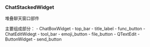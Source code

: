 ### ChatStackedWidget

堆叠聊天窗口部件

主要组成部分：
    - ChatBoxWidget
      - top_bar
        - title_label
        - func_button
    - ChatEditWidegt
      - tool_bar
        - emoji_button
        - file_button
      - QTextEdit
      - ButtonWidget
        - send_button